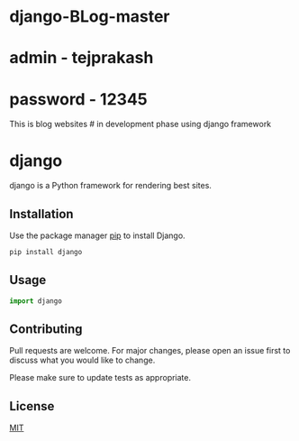 # django-BLog-master
# admin - tejprakash 
# password - 12345
This is blog websites # in development phase using django framework
# django

django is a Python framework for rendering best sites.

## Installation

Use the package manager [pip](https://pypi.org/project/Django/) to install Django.

```bash
pip install django
```

## Usage

```python
import django

```

## Contributing
Pull requests are welcome. For major changes, please open an issue first to discuss what you would like to change.

Please make sure to update tests as appropriate.

## License
[MIT]()